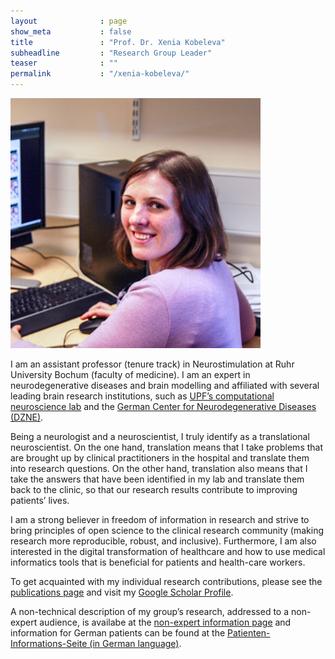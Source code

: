 ```yaml
---
layout              : page
show_meta           : false
title               : "Prof. Dr. Xenia Kobeleva"
subheadline         : "Research Group Leader"
teaser              : ""
permalink           : "/xenia-kobeleva/"
---
```

<img class="center" style="width:400px;" src="/images/profile_xeniakobeleva.jpg"><br>

I am an assistant professor (tenure track) in Neurostimulation at Ruhr University Bochum (faculty of medicine). I am an expert in neurodegenerative diseases and brain modelling and affiliated with several leading brain research institutions, such as [UPF’s computational neuroscience lab](https://www.upf.edu/web/cns) and the [German Center for Neurodegenerative Diseases (DZNE)](https://www.dzne.de/en/).

Being a neurologist and a neuroscientist, I truly identify as a translational neuroscientist. On the one hand, translation means that I take problems that are brought up by clinical practitioners in the hospital and translate them into research questions. On the other hand, translation also means that I take the answers that have been identified in my lab and translate them back to the clinic, so that our research results contribute to improving patients’ lives.

I am a strong believer in freedom of information in research and strive to bring principles of open science to the clinical research community (making research more reproducible, robust, and inclusive). Furthermore, I am also interested in the digital transformation of healthcare and how to use medical informatics tools that is beneficial for patients and health-care workers.

To get acquainted with my individual research contributions, please see the [publications page](/publications/) and visit my [Google Scholar Profile](https://scholar.google.com/citations?user=tlMCbgwAAAAJ).

A non-technical description of my group’s research, addressed to a non-expert audience, is availabe at the [non-expert information page](/non-expert-info/) and information for German patients can be found at the [Patienten-Informations-Seite (in German language)](/patienten-info/).
